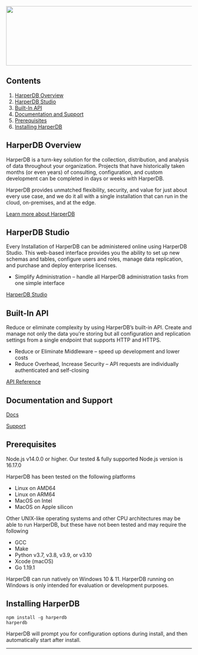 <img src="https://hdb-marketing.s3.amazonaws.com/large_purple_horiz_new.png" width="562" height="161">

## Contents
1. [HarperDB Overview](#harperdb-overview)
2. [HarperDB Studio](#harperdb-studio)
3. [Built-In API](#built-in-api)
4. [Documentation and Support](#documentation-and-support)
5. [Prerequisites](#prerequisites)
6. [Installing HarperDB](#installing-harperdb)

## HarperDB Overview
HarperDB is a turn-key solution for the collection, distribution, and analysis of data throughout your organization. Projects that have historically taken months (or even years) of consulting, configuration, and custom development can be completed in days or weeks with HarperDB.

HarperDB provides unmatched flexibility, security, and value for just about every use case, and we do it all with a single installation that can run in the cloud, on-premises, and at the edge.

[Learn more about HarperDB](https://harperdb.io/?utm_source=repo&utm_medium=npm)

## HarperDB Studio
Every Installation of HarperDB can be administered online using HarperDB Studio. This web-based interface provides you the ability to set up new schemas and tables, configure users and roles, manage data replication, and purchase and deploy enterprise licenses.
- Simplify Administration – handle all HarperDB administration tasks from one simple interface

[HarperDB Studio](https://studio.harperdb.io/sign-up)

## Built-In API
Reduce or eliminate complexity by using HarperDB’s built-in API. Create and manage not only the data you’re storing but all configuration and replication settings from a single endpoint that supports HTTP and HTTPS.
- Reduce or Eliminate Middleware – speed up development and lower costs
- Reduce Overhead, Increase Security – API requests are individually authenticated and self-closing

[API Reference](https://api.harperdb.io/)
## Documentation and Support
[Docs](https://docs.harperdb.io/)

[Support](https://harperdb.io/docs/support/)

## Prerequisites
Node.js v14.0.0 or higher. Our tested & fully supported Node.js version is 16.17.0

HarperDB has been tested on the following platforms
- Linux on AMD64
- Linux on ARM64
- MacOS on Intel
- MacOS on Apple silicon

Other UNIX-like operating systems and other CPU architectures may be able to run HarperDB, but these have not been tested and may require the following
- GCC
- Make
- Python v3.7, v3.8, v3.9, or v3.10
- Xcode (macOS)
- Go 1.19.1

HarperDB can run natively on Windows 10 & 11. HarperDB running on Windows is only intended for evaluation or development purposes.

## Installing HarperDB
```
npm install -g harperdb
harperdb
```
HarperDB will prompt you for configuration options during install, and then automatically start after install.

***

